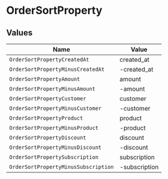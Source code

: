 # OrderSortProperty


## Values

| Name                                 | Value                                |
| ------------------------------------ | ------------------------------------ |
| `OrderSortPropertyCreatedAt`         | created_at                           |
| `OrderSortPropertyMinusCreatedAt`    | -created_at                          |
| `OrderSortPropertyAmount`            | amount                               |
| `OrderSortPropertyMinusAmount`       | -amount                              |
| `OrderSortPropertyCustomer`          | customer                             |
| `OrderSortPropertyMinusCustomer`     | -customer                            |
| `OrderSortPropertyProduct`           | product                              |
| `OrderSortPropertyMinusProduct`      | -product                             |
| `OrderSortPropertyDiscount`          | discount                             |
| `OrderSortPropertyMinusDiscount`     | -discount                            |
| `OrderSortPropertySubscription`      | subscription                         |
| `OrderSortPropertyMinusSubscription` | -subscription                        |